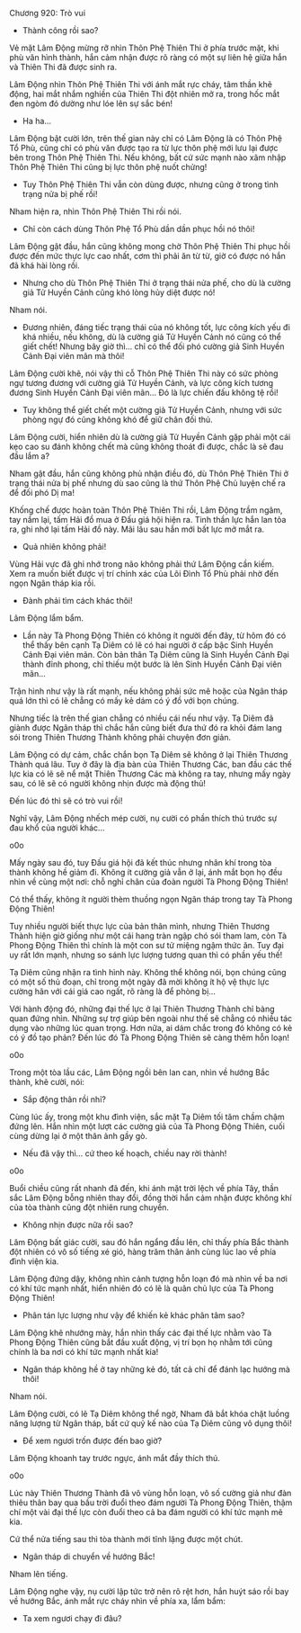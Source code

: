 




Chương 920: Trò vui


- Thành công rồi sao?

Vẻ mặt Lâm Động mừng rỡ nhìn Thôn Phệ Thiên Thi ở phía trước mặt, khi phù văn hình thành, hắn cảm nhận được rõ ràng có một sự liên hệ giữa hắn và Thiên Thi đã được sinh ra.

Lâm Động nhìn Thôn Phệ Thiên Thi với ánh mắt rực cháy, tâm thần khẽ động, hai mắt nhắm nghiền của Thiên Thi đột nhiên mở ra, trong hốc mắt đen ngòm đó dường như lóe lên sự sắc bén!

- Ha ha…

Lâm Động bật cười lớn, trên thế gian này chỉ có Lâm Động là có Thôn Phệ Tổ Phù, cũng chỉ có phù văn được tạo ra từ lực thôn phệ mới lưu lại được bên trong Thôn Phệ Thiên Thi. Nếu không, bất cứ sức mạnh nào xâm nhập Thôn Phệ Thiên Thi cũng bị lực thôn phệ nuốt chửng!

- Tuy Thôn Phệ Thiên Thi vẫn còn dùng được, nhưng cũng ở trong tình trạng nửa bị phế rồi!

Nham hiện ra, nhìn Thôn Phệ Thiên Thi rồi nói.

- Chỉ còn cách dùng Thôn Phệ Tổ Phù dần dần phục hồi nó thôi!

Lâm Động gật đầu, hắn cũng không mong chờ Thôn Phệ Thiên Thi phục hồi được đến mức thực lực cao nhất, cơm thì phải ăn từ từ, giờ có được nó hắn đã khá hài lòng rồi.

- Nhưng cho dù Thôn Phệ Thiên Thi ở trạng thái nửa phế, cho dù là cường giả Tử Huyền Cảnh cũng khó lòng hủy diệt được nó!

Nham nói.

- Đương nhiên, đáng tiếc trạng thái của nó không tốt, lực công kích yếu đi khá nhiều, nếu không, dù là cường giả Tử Huyền Cảnh nó cũng có thể giết chết! Nhưng bây giờ thì… chỉ có thể đối phó cường giả Sinh Huyền Cảnh Đại viên mãn mà thôi!

Lâm Động cười khẽ, nói vậy thì cỗ Thôn Phệ Thiên Thi này có sức phòng ngự tương đương với cường giả Tử Huyền Cảnh, và lực công kích tương đương Sinh Huyền Cảnh Đại viên mãn… Đó là lực chiến đấu không tệ rồi!

- Tuy không thể giết chết một cường giả Tử Huyền Cảnh, nhưng với sức phòng ngự đó cũng không khó để giữ chân đối thủ.

Lâm Động cười, hiển nhiên dù là cường giả Tử Huyền Cảnh gặp phải một cái kẹo cao su đánh không chết mà cũng không thoát đi được, chắc là sẽ đau đầu lắm a?

Nham gật đầu, hắn cũng không phủ nhận điều đó, dù Thôn Phệ Thiên Thi ở trạng thái nửa bị phế nhưng dù sao cũng là thứ Thôn Phệ Chủ luyện chế ra để đối phó Dị ma!

Khống chế được hoàn toàn Thôn Phệ Thiên Thi rồi, Lâm Động trầm ngâm, tay nắm lại, tấm Hải đồ mua ở Đấu giá hội hiện ra. Tinh thần lực hắn lan tỏa ra, ghi nhớ lại tấm Hải đồ này. Mãi lâu sau hắn mới bất lực mở mắt ra.

- Quả nhiên không phải!

Vùng Hải vực đã ghi nhớ trong não không phải thứ Lâm Động cần kiếm. Xem ra muốn biết được vị trí chính xác của Lôi Đình Tổ Phù phải nhờ đến ngọn Ngân tháp kia rồi.

- Đành phải tìm cách khác thôi!

Lâm Động lẩm bẩm.

- Lần này Tà Phong Động Thiên có không ít người đến đây, từ hôm đó có thể thấy bên cạnh Tạ Diêm có lẽ có hai người ở cấp bậc Sinh Huyền Cảnh Đại viên mãn. Còn bản thân Tạ Diêm cũng là Sinh Huyền Cảnh Đại thành đỉnh phong, chỉ thiếu một bước là lên Sinh Huyền Cảnh Đại viên mãn…

Trận hình như vậy là rất mạnh, nếu không phải sức mê hoặc của Ngân tháp quá lớn thì có lẽ chẳng có mấy kẻ dám có ý đồ với bọn chúng.

Nhưng tiếc là trên thế gian chẳng có nhiều cái nếu như vậy. Tạ Diêm đã giành được Ngân tháp thì chắc hắn cũng biết đưa thứ đó ra khỏi đám lang sói trong Thiên Thương Thành không phải chuyện đơn giản.

Lâm Động có dự cảm, chắc chắn bọn Tạ Diêm sẽ không ở lại Thiên Thương Thành quá lâu. Tuy ở đây là địa bàn của Thiên Thương Các, ban đầu các thế lực kia có lẽ sẽ nể mặt Thiên Thương Các mà không ra tay, nhưng mấy ngày sau, có lẽ sẽ có người không nhịn được mà động thủ!

Đến lúc đó thì sẽ có trò vui rồi!

Nghĩ vậy, Lâm Động nhếch mép cười, nụ cười có phần thích thú trước sự đau khổ của người khác…

o0o

Mấy ngày sau đó, tuy Đấu giá hội đã kết thúc nhưng nhân khí trong tòa thành không hề giảm đi. Không ít cường giả vẫn ở lại, ánh mắt bọn họ đều nhìn về cùng một nơi: chỗ nghỉ chân của đoàn người Tà Phong Động Thiên!

Có thể thấy, không ít người thèm thuồng ngọn Ngân tháp trong tay Tà Phong Động Thiên!

Tuy nhiều người biết thực lực của bản thân mình, nhưng Thiên Thương Thành hiện giờ giống như một cái hang tràn ngập chó sói tham lam, còn Tà Phong Động Thiên thì chính là một con sư tử miệng ngậm thức ăn. Tuy đại uy rất lớn mạnh, nhưng so sánh lực lượng tương quan thì có phần yếu thế!

Tạ Diêm cũng nhận ra tình hình này. Không thể không nói, bọn chúng cũng có một số thủ đoạn, chỉ trong một ngày đã mời không ít hộ vệ thực lực cường hãn với cái giá cao ngất, rõ ràng là để phòng bị…

Với hành động đó, những đại thế lực ở lại Thiên Thương Thành chỉ bàng quan đứng nhìn. Những sự trợ giúp bên ngoài như thế sẽ chẳng có nhiều tác dụng vào những lúc quan trọng. Hơn nữa, ai dám chắc trong đó không có kẻ có ý đồ tạo phản? Đến lúc đó Tà Phong Động Thiên sẽ càng thêm hỗn loạn!

o0o

Trong một tòa lầu các, Lâm Động ngồi bên lan can, nhìn về hướng Bắc thành, khẽ cười, nói:

- Sắp động thân rồi nhỉ?

Cùng lúc ấy, trong một khu đình viện, sắc mặt Tạ Diêm tối tăm chầm chậm đứng lên. Hắn nhìn một lượt các cường giả của Tà Phong Động Thiên, cuối cùng dừng lại ở một thân ảnh gầy gò.

- Nếu đã vậy thì… cứ theo kế hoạch, chiều nay rời thành!

o0o

Buổi chiều cũng rất nhanh đã đến, khi ánh mặt trời lệch về phía Tây, thần sắc Lâm Động bỗng nhiên thay đổi, đồng thời hắn cảm nhận được không khí của tòa thành cũng đột nhiên rung chuyển.

- Không nhịn được nữa rồi sao?

Lâm Động bất giác cười, sau đó hắn ngẩng đầu lên, chỉ thấy phía Bắc thành đột nhiên có vô số tiếng xé gió, hàng trăm thân ảnh cùng lúc lao về phía đình viện kia.

Lâm Động đứng dậy, không nhìn cảnh tượng hỗn loạn đó mà nhìn về ba nơi có khí tức mạnh nhất, hiển nhiên đó có lẽ là quân chủ lực của Tà Phong Động Thiên!

- Phân tán lực lượng như vậy để khiến kẻ khác phân tâm sao?

Lâm Động khẽ nhướng mày, hắn nhìn thấy các đại thế lực nhằm vào Tà Phong Động Thiên cũng bắt đầu xuất động, vị trí bọn họ nhằm tới cũng chính là ba nơi có khí tức mạnh nhất kia!

- Ngân tháp không hề ở tay những kẻ đó, tất cả chỉ để đánh lạc hướng mà thôi!

Nham nói.

Lâm Động cười, có lẽ Tạ Diêm không thể ngờ, Nham đã bắt khóa chặt luồng năng lượng từ Ngân tháp, bất cứ quỷ kế nào của Tạ Diêm cũng vô dụng thôi!

- Để xem ngươi trốn được đến bao giờ?

Lâm Động khoanh tay trước ngực, ánh mắt đầy thích thú.

o0o

Lúc này Thiên Thương Thành đã vô vùng hỗn loạn, vô số cường giả như đàn thiêu thân bay qua bầu trời đuổi theo đám người Tà Phong Động Thiên, thậm chí một vài đại thế lực còn đuổi theo cả ba đám người có khí tức mạnh mẽ kia.

Cứ thể nửa tiếng sau thì tòa thành mới tĩnh lặng được một chút.

- Ngân tháp di chuyển về hướng Bắc!

Nham lên tiếng.

Lâm Động nghe vậy, nụ cười lập tức trở nên rõ rệt hơn, hắn huýt sáo rồi bay về hướng Bắc, ánh mắt rực cháy nhìn về phía xa, lẩm bẩm:

- Ta xem ngươi chạy đi đâu?




